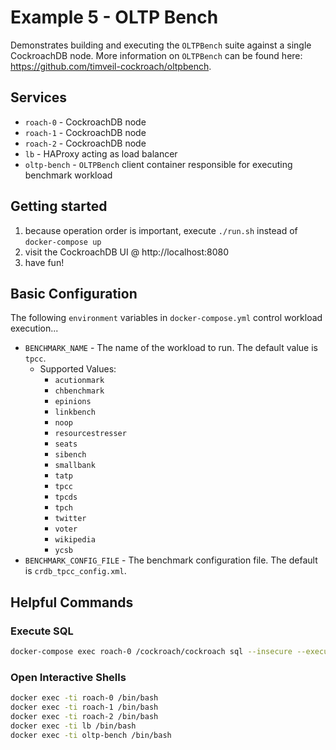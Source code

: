 # Example 5 - OLTP Bench
Demonstrates building and executing the `OLTPBench` suite against a single CockroachDB node.  More information on `OLTPBench` can be found here: https://github.com/timveil-cockroach/oltpbench.

## Services
* `roach-0` - CockroachDB node
* `roach-1` - CockroachDB node
* `roach-2` - CockroachDB node
* `lb` - HAProxy acting as load balancer
* `oltp-bench` - `OLTPBench` client container responsible for executing benchmark workload

## Getting started
1) because operation order is important, execute `./run.sh` instead of `docker-compose up`
2) visit the CockroachDB UI @ http://localhost:8080
3) have fun!

## Basic Configuration
The following `environment` variables in `docker-compose.yml` control workload execution...
* `BENCHMARK_NAME` - The name of the workload to run.  The default value is `tpcc`.
    * Supported Values:
        * `acutionmark`
        * `chbenchmark`
        * `epinions`
        * `linkbench`
        * `noop`
        * `resourcestresser`
        * `seats`
        * `sibench`
        * `smallbank`
        * `tatp`
        * `tpcc`
        * `tpcds`
        * `tpch`
        * `twitter`
        * `voter`
        * `wikipedia`
        * `ycsb`
* `BENCHMARK_CONFIG_FILE` - The benchmark configuration file.  The default is `crdb_tpcc_config.xml`.

## Helpful Commands

### Execute SQL
```bash
docker-compose exec roach-0 /cockroach/cockroach sql --insecure --execute="create database tpcc;"
```

### Open Interactive Shells
```bash
docker exec -ti roach-0 /bin/bash
docker exec -ti roach-1 /bin/bash
docker exec -ti roach-2 /bin/bash
docker exec -ti lb /bin/bash
docker exec -ti oltp-bench /bin/bash
```